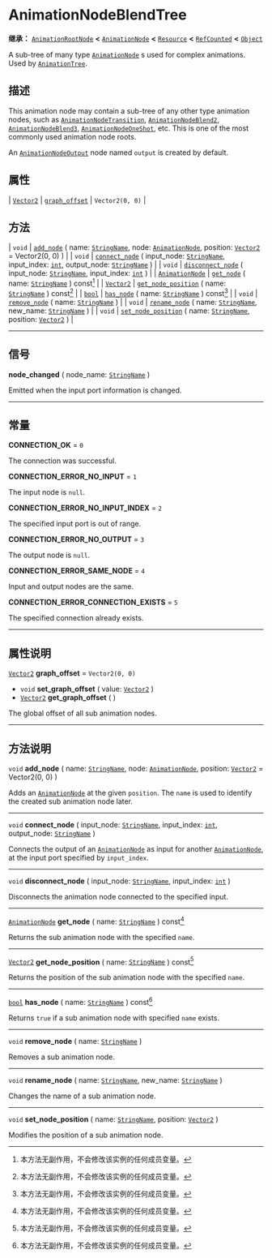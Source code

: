 <!-- ⚠ 请勿编辑本文件 ⚠ -->
<!-- 本文档使用脚本从 WeDot 引擎源码仓库生成。 -->
<!-- 生成脚本：https://github.com/WeDot-Engine/WeDot/tree/4.3/doc/tools/make_md.py； -->
<!-- 原文件：https://github.com/WeDot-Engine/WeDot/tree/4.3/doc/classes/AnimationNodeBlendTree.xml。 -->

<div id="_class_animationnodeblendtree"></div>

# AnimationNodeBlendTree

**继承：** [`AnimationRootNode`](class_animationrootnode.md) **<** [`AnimationNode`](class_animationnode.md) **<** [`Resource`](class_resource.md) **<** [`RefCounted`](class_refcounted.md) **<** [`Object`](class_object.md)

A sub-tree of many type [`AnimationNode`](class_animationnode.md) s used for complex animations. Used by [`AnimationTree`](class_animationtree.md).

## 描述

This animation node may contain a sub-tree of any other type animation nodes, such as [`AnimationNodeTransition`](class_animationnodetransition.md), [`AnimationNodeBlend2`](class_animationnodeblend2.md), [`AnimationNodeBlend3`](class_animationnodeblend3.md), [`AnimationNodeOneShot`](class_animationnodeoneshot.md), etc. This is one of the most commonly used animation node roots.

An [`AnimationNodeOutput`](class_animationnodeoutput.md) node named `output` is created by default.

## 属性

| [`Vector2`](class_vector2.md) | [`graph_offset`](#class_animationnodeblendtree_property_graph_offset) | ``Vector2(0, 0)`` |

## 方法

| `void`                                    | [`add_node`](#class_animationnodeblendtree_method_add_node) ( name: [`StringName`](class_stringname.md), node: [`AnimationNode`](class_animationnode.md), position: [`Vector2`](class_vector2.md) = Vector2(0, 0) ) |
| `void`                                    | [`connect_node`](#class_animationnodeblendtree_method_connect_node) ( input_node: [`StringName`](class_stringname.md), input_index: [`int`](class_int.md), output_node: [`StringName`](class_stringname.md) )       |
| `void`                                    | [`disconnect_node`](#class_animationnodeblendtree_method_disconnect_node) ( input_node: [`StringName`](class_stringname.md), input_index: [`int`](class_int.md) )                                                   |
| [`AnimationNode`](class_animationnode.md) | [`get_node`](#class_animationnodeblendtree_method_get_node) ( name: [`StringName`](class_stringname.md) ) const[^const]                                                                                             |
| [`Vector2`](class_vector2.md)             | [`get_node_position`](#class_animationnodeblendtree_method_get_node_position) ( name: [`StringName`](class_stringname.md) ) const[^const]                                                                           |
| [`bool`](class_bool.md)                   | [`has_node`](#class_animationnodeblendtree_method_has_node) ( name: [`StringName`](class_stringname.md) ) const[^const]                                                                                             |
| `void`                                    | [`remove_node`](#class_animationnodeblendtree_method_remove_node) ( name: [`StringName`](class_stringname.md) )                                                                                                     |
| `void`                                    | [`rename_node`](#class_animationnodeblendtree_method_rename_node) ( name: [`StringName`](class_stringname.md), new_name: [`StringName`](class_stringname.md) )                                                      |
| `void`                                    | [`set_node_position`](#class_animationnodeblendtree_method_set_node_position) ( name: [`StringName`](class_stringname.md), position: [`Vector2`](class_vector2.md) )                                                |

<!-- rst-class:: classref-section-separator -->

---

## 信号

<div id="_class_class_animationnodeblendtree_signal_node_changed"></div>

**node_changed** ( node_name: [`StringName`](class_stringname.md) ) <div id="class_animationnodeblendtree_signal_node_changed"></div>

Emitted when the input port information is changed.

<!-- rst-class:: classref-section-separator -->

---

## 常量

<div id="_class_animationnodeblendtree_constant_connection_ok"></div>

**CONNECTION_OK** = ``0`` <div id="class_animationnodeblendtree_constant_connection_ok"></div>

The connection was successful.

<div id="_class_animationnodeblendtree_constant_connection_error_no_input"></div>

**CONNECTION_ERROR_NO_INPUT** = ``1`` <div id="class_animationnodeblendtree_constant_connection_error_no_input"></div>

The input node is `null`.

<div id="_class_animationnodeblendtree_constant_connection_error_no_input_index"></div>

**CONNECTION_ERROR_NO_INPUT_INDEX** = ``2`` <div id="class_animationnodeblendtree_constant_connection_error_no_input_index"></div>

The specified input port is out of range.

<div id="_class_animationnodeblendtree_constant_connection_error_no_output"></div>

**CONNECTION_ERROR_NO_OUTPUT** = ``3`` <div id="class_animationnodeblendtree_constant_connection_error_no_output"></div>

The output node is `null`.

<div id="_class_animationnodeblendtree_constant_connection_error_same_node"></div>

**CONNECTION_ERROR_SAME_NODE** = ``4`` <div id="class_animationnodeblendtree_constant_connection_error_same_node"></div>

Input and output nodes are the same.

<div id="_class_animationnodeblendtree_constant_connection_error_connection_exists"></div>

**CONNECTION_ERROR_CONNECTION_EXISTS** = ``5`` <div id="class_animationnodeblendtree_constant_connection_error_connection_exists"></div>

The specified connection already exists.

<!-- rst-class:: classref-section-separator -->

---

## 属性说明

<div id="_class_animationnodeblendtree_property_graph_offset"></div>

[`Vector2`](class_vector2.md) **graph_offset** = ``Vector2(0, 0)`` <div id="class_animationnodeblendtree_property_graph_offset"></div>

- `void` **set_graph_offset** ( value: [`Vector2`](class_vector2.md) )
- [`Vector2`](class_vector2.md) **get_graph_offset** ( )

The global offset of all sub animation nodes.

<!-- rst-class:: classref-section-separator -->

---

## 方法说明

<div id="_class_animationnodeblendtree_method_add_node"></div>

`void` **add_node** ( name: [`StringName`](class_stringname.md), node: [`AnimationNode`](class_animationnode.md), position: [`Vector2`](class_vector2.md) = Vector2(0, 0) )<div id="class_animationnodeblendtree_method_add_node"></div>

Adds an [`AnimationNode`](class_animationnode.md) at the given `position`. The `name` is used to identify the created sub animation node later.

<!-- rst-class:: classref-item-separator -->

---

<div id="_class_animationnodeblendtree_method_connect_node"></div>

`void` **connect_node** ( input_node: [`StringName`](class_stringname.md), input_index: [`int`](class_int.md), output_node: [`StringName`](class_stringname.md) )<div id="class_animationnodeblendtree_method_connect_node"></div>

Connects the output of an [`AnimationNode`](class_animationnode.md) as input for another [`AnimationNode`](class_animationnode.md), at the input port specified by `input_index`.

<!-- rst-class:: classref-item-separator -->

---

<div id="_class_animationnodeblendtree_method_disconnect_node"></div>

`void` **disconnect_node** ( input_node: [`StringName`](class_stringname.md), input_index: [`int`](class_int.md) )<div id="class_animationnodeblendtree_method_disconnect_node"></div>

Disconnects the animation node connected to the specified input.

<!-- rst-class:: classref-item-separator -->

---

<div id="_class_animationnodeblendtree_method_get_node"></div>

[`AnimationNode`](class_animationnode.md) **get_node** ( name: [`StringName`](class_stringname.md) ) const[^const]<div id="class_animationnodeblendtree_method_get_node"></div>

Returns the sub animation node with the specified `name`.

<!-- rst-class:: classref-item-separator -->

---

<div id="_class_animationnodeblendtree_method_get_node_position"></div>

[`Vector2`](class_vector2.md) **get_node_position** ( name: [`StringName`](class_stringname.md) ) const[^const]<div id="class_animationnodeblendtree_method_get_node_position"></div>

Returns the position of the sub animation node with the specified `name`.

<!-- rst-class:: classref-item-separator -->

---

<div id="_class_animationnodeblendtree_method_has_node"></div>

[`bool`](class_bool.md) **has_node** ( name: [`StringName`](class_stringname.md) ) const[^const]<div id="class_animationnodeblendtree_method_has_node"></div>

Returns `true` if a sub animation node with specified `name` exists.

<!-- rst-class:: classref-item-separator -->

---

<div id="_class_animationnodeblendtree_method_remove_node"></div>

`void` **remove_node** ( name: [`StringName`](class_stringname.md) )<div id="class_animationnodeblendtree_method_remove_node"></div>

Removes a sub animation node.

<!-- rst-class:: classref-item-separator -->

---

<div id="_class_animationnodeblendtree_method_rename_node"></div>

`void` **rename_node** ( name: [`StringName`](class_stringname.md), new_name: [`StringName`](class_stringname.md) )<div id="class_animationnodeblendtree_method_rename_node"></div>

Changes the name of a sub animation node.

<!-- rst-class:: classref-item-separator -->

---

<div id="_class_animationnodeblendtree_method_set_node_position"></div>

`void` **set_node_position** ( name: [`StringName`](class_stringname.md), position: [`Vector2`](class_vector2.md) )<div id="class_animationnodeblendtree_method_set_node_position"></div>

Modifies the position of a sub animation node.

[^virtual]: 本方法通常需要用户覆盖才能生效。
[^const]: 本方法无副作用，不会修改该实例的任何成员变量。
[^vararg]: 本方法除了能接受在此处描述的参数外，还能够继续接受任意数量的参数。
[^constructor]: 本方法用于构造某个类型。
[^static]: 调用本方法无需实例，可直接使用类名进行调用。
[^operator]: 本方法描述的是使用本类型作为左操作数的有效运算符。
[^bitfield]: 这个值是由下列位标志构成位掩码的整数。
[^void]: 无返回值。
